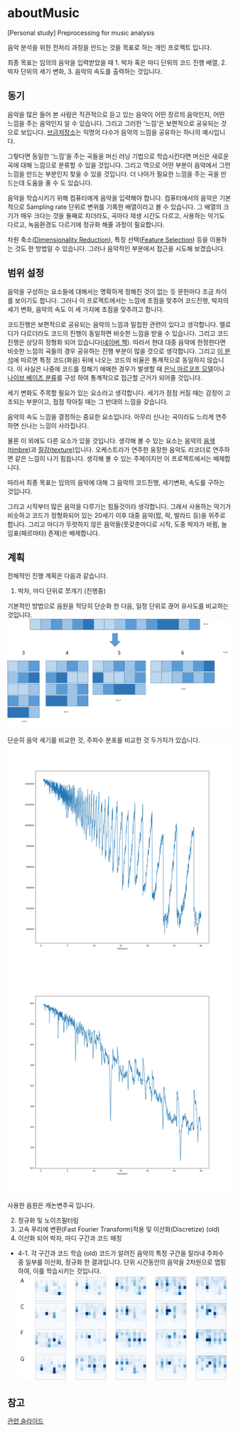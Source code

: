 # aboutMusic
[Personal study] Preprocessing for music analysis

음악 분석을 위한 전처리 과정을 만드는 것을 목표로 하는 개인 프로젝트 입니다.

최종 목표는 임의의 음악을 입력받았을 때 1. 박자 혹은 마디 단위의 코드 진행 배열, 2. 박자 단위의 세기 변화, 3. 음악의 속도를 출력하는 것입니다.

## 동기
음악을 많은 들어 본 사람은 직관적으로 듣고 있는 음악이 어떤 장르의 음악인지, 어떤 느낌을 주는 음악인지 알 수 있습니다. 그리고 그러한 '느낌'은 보편적으로 공유되는 것으로 보입니다.
[브금저장소](https://bgmstore.net/)는 익명의 다수가 음악의 느낌을 공유하는 하나의 예시입니다.

그렇다면 동일한 '느낌'을 주는 곡들을 머신 러닝 기법으로 학습시킨다면 머신은 새로운 곡에 대해 느낌으로 분류할 수 있을 것입니다. 
그리고 역으로 어떤 부분이 음악에서 그런 느낌을 만드는 부분인지 찾을 수 있을 것입니다. 더 나아가 필요한 느낌을 주는 곡을 만드는데 도움을 줄 수 도 있습니다.

음악을 학습시키기 위해 컴퓨터에게 음악을 입력해야 합니다. 컴퓨터에서의 음악은 기본적으로 Sampling rate 단위로 변위를 기록한 배열이라고 볼 수 있습니다. 
그 배열의 크기가 매우 크다는 것을 둘째로 치더라도, 곡마다 재생 시간도 다르고, 사용하는 악기도 다르고, 녹음환경도 다르기에 정규화 해줄 과정이 필요합니다.

차원 축소([Dimensionality Reduction](https://en.wikipedia.org/wiki/Dimensionality_reduction)), 
특징 선택([Feature Selection](https://en.wikipedia.org/wiki/Feature_selection)) 등을 이용하는 것도 한 방법일 수 있습니다.
그러나 음악적인 부분에서 접근을 시도해 보겠습니다.

## 범위 설정
음악을 구성하는 요소들에 대해서는 명확하게 정해진 것이 없는 듯 문헌마다 조금 차이를 보이기도 합니다. 
그러나  이 프로젝트에서는 느낌에 초점을 맞추어 코드진행, 박자의 세기 변화, 음악의 속도 이 세 가지에 초점을 맞추려고 합니다.

코드진행은 보편적으로 공유되는 음악의 느낌과 밀접한 관련이 있다고 생각합니다. 멜로디가 다르더라도 코드의 진행이 동일하면 비슷한 느낌을 받을 수 있습니다. 
그리고 코드진행은 상당히 정형화 되어 있습니다([네이버 책](http://book.naver.com/search/search.nhn?query=%EC%BD%94%EB%93%9C+%EC%A7%84%ED%96%89)).
따라서 현대 대중 음악에 한정한다면 비슷한 느낌의 곡들의 경우 공유하는 진행 부분이 많을 것으로 생각합니다.
그리고 [이 분석](http://www.hooktheory.com/blog/i-analyzed-the-chords-of-1300-popular-songs-for-patterns-this-is-what-i-found/)에 따르면 특정 코드(화음) 뒤에 나오는 코드의 비율은 통계적으로 동일하지 않습니다. 
이 사실은 나중에 코드를 정해기 애매한 경우가 발생할 때 [은닉 마르코프 모델](https://ko.wikipedia.org/wiki/%EC%9D%80%EB%8B%89_%EB%A7%88%EB%A5%B4%EC%BD%94%ED%94%84_%EB%AA%A8%EB%8D%B8)이나 [나이브 베이즈 분류](https://ko.wikipedia.org/wiki/%EB%82%98%EC%9D%B4%EB%B8%8C_%EB%B2%A0%EC%9D%B4%EC%A6%88_%EB%B6%84%EB%A5%98)를 구성 하여 통계적으로 접근할 근거가 되어줄 것입니다.

세기 변화도 주목할 필요가 있는 요소라고 생각합니다. 세기가 점점 커질 때는 감정이 고조되는 부분이고, 점점 작아질 때는 그 반대의 느낌을 갖습니다.

음악의 속도 느낌을 결정하는 중요한 요소입니다. 아무리 신나는 곡이라도 느리게 연주하면 신나는 느낌이 사라집니다. 

물론 이 외에도 다른 요소가 있을 것입니다. 생각해 볼 수 있는 요소는 음악의 [음색(timbre)](https://en.wikipedia.org/wiki/Timbre)과 [질감(texture)](https://en.wikipedia.org/wiki/Texture_(music))입니다. 
오케스트라가 연주한 웅장한 음악도 리코더로 연주하면 같은 느낌이 나기 힘듭니다. 생각해 볼 수 있는 주제이지만 이 프로젝트에서는 배제합니다.

따라서 최종 목표는 임의의 음악에 대해 그 음악의 코드진행, 세기변화, 속도를 구하는 것입니다. 

그리고 시작부터 많은 음악을 다루기는 힘들것이라 생각합니다. 그래서 사용하는 악기가 비슷하고 코드가 정형화되어 있는 20세기 이후 대중 음악(팝, 락, 발라드 등)을 위주로 합니다. 
그리고 마디가 뚜렷하지 않은 음악들(못갖춘마디로 시작, 도중 박자가 바뀜, 늘임표(페르마타) 존재)은 배제합니다.

## 계획
전체적인 진행 계획은 다음과 같습니다.
1. 박자, 마디 단위로 쪼개기 (진행중)

기본적인 방법으로 음원을 적당히 단순화 한 다음, 일정 단위로 끊어 유사도를 비교하는 것입니다.
![그림1](/img/pic1.png)

단순히 음악 세기를 비교한 것, 주파수 분포를 비교한 것 두가지가 있습니다.
![캐논1](/img/[010725]canon_mono_60_Long(byAmp).png) ![캐논2](/img/[010726]canon_mono_60_Long(byFreq).png)

사용한 음원은 캐논변주곡 입니다.

2. 정규화 및 노이즈필터링
3. 고속 푸리에 변환(Fast Fourier Transform)적용 및 이산화(Discretize) (old)
4. 이산화 되어 박자, 마디 구간과 코드 매칭
* 4-1. 각 구간과 코드 학습 (old)
코드가 알려진 음악의 특정 구간을 잘라내 주파수 중 일부를 이산화, 정규화 한 결과입니다. 단위 시간동안의 음악을 2차원으로 맵핑 하여, 이를 학습시키는 것입니다.
![샘플1](/img/sample.png)

## 참고
[관련 슬라이드](https://docs.google.com/presentation/d/1KDuoj-8nOaNf481Aq_ga0E4G8MMfLYw4z-y0FZ8nEDA/edit?usp=sharing)